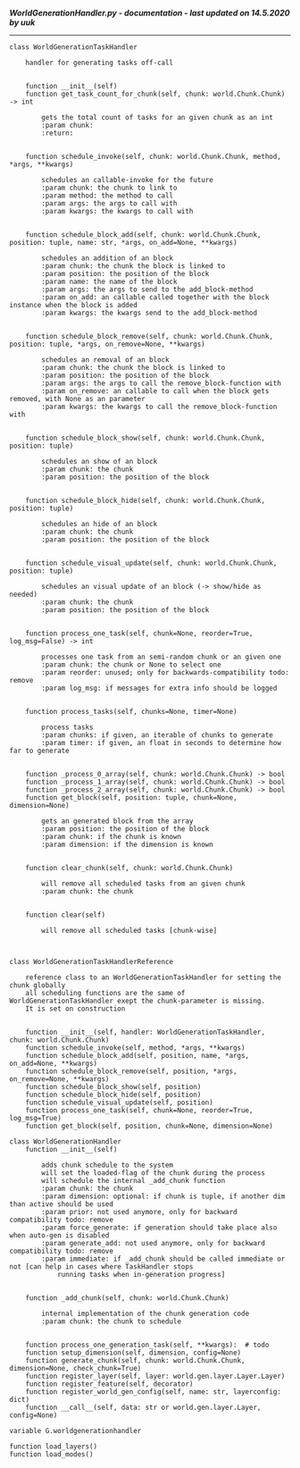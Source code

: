 ***WorldGenerationHandler.py - documentation - last updated on 14.5.2020 by uuk***
___

    class WorldGenerationTaskHandler
        
        handler for generating tasks off-call
        

        function __init__(self)
        function get_task_count_for_chunk(self, chunk: world.Chunk.Chunk) -> int
            
            gets the total count of tasks for an given chunk as an int
            :param chunk:
            :return:
            

        function schedule_invoke(self, chunk: world.Chunk.Chunk, method, *args, **kwargs)
            
            schedules an callable-invoke for the future
            :param chunk: the chunk to link to
            :param method: the method to call
            :param args: the args to call with
            :param kwargs: the kwargs to call with
            

        function schedule_block_add(self, chunk: world.Chunk.Chunk, position: tuple, name: str, *args, on_add=None, **kwargs)
            
            schedules an addition of an block
            :param chunk: the chunk the block is linked to
            :param position: the position of the block
            :param name: the name of the block
            :param args: the args to send to the add_block-method
            :param on_add: an callable called together with the block instance when the block is added
            :param kwargs: the kwargs send to the add_block-method
            

        function schedule_block_remove(self, chunk: world.Chunk.Chunk, position: tuple, *args, on_remove=None, **kwargs)
            
            schedules an removal of an block
            :param chunk: the chunk the block is linked to
            :param position: the position of the block
            :param args: the args to call the remove_block-function with
            :param on_remove: an callable to call when the block gets removed, with None as an parameter
            :param kwargs: the kwargs to call the remove_block-function with
            

        function schedule_block_show(self, chunk: world.Chunk.Chunk, position: tuple)
            
            schedules an show of an block
            :param chunk: the chunk
            :param position: the position of the block
            

        function schedule_block_hide(self, chunk: world.Chunk.Chunk, position: tuple)
            
            schedules an hide of an block
            :param chunk: the chunk
            :param position: the position of the block
            

        function schedule_visual_update(self, chunk: world.Chunk.Chunk, position: tuple)
            
            schedules an visual update of an block (-> show/hide as needed)
            :param chunk: the chunk
            :param position: the position of the block
            

        function process_one_task(self, chunk=None, reorder=True, log_msg=False) -> int
            
            processes one task from an semi-random chunk or an given one
            :param chunk: the chunk or None to select one
            :param reorder: unused; only for backwards-compatibility todo: remove
            :param log_msg: if messages for extra info should be logged
            

        function process_tasks(self, chunks=None, timer=None)
            
            process tasks
            :param chunks: if given, an iterable of chunks to generate
            :param timer: if given, an float in seconds to determine how far to generate
            

        function _process_0_array(self, chunk: world.Chunk.Chunk) -> bool
        function _process_1_array(self, chunk: world.Chunk.Chunk) -> bool
        function _process_2_array(self, chunk: world.Chunk.Chunk) -> bool
        function get_block(self, position: tuple, chunk=None, dimension=None)
            
            gets an generated block from the array
            :param position: the position of the block
            :param chunk: if the chunk is known
            :param dimension: if the dimension is known
            

        function clear_chunk(self, chunk: world.Chunk.Chunk)
            
            will remove all scheduled tasks from an given chunk
            :param chunk: the chunk
            

        function clear(self)
            
            will remove all scheduled tasks [chunk-wise]
            


    class WorldGenerationTaskHandlerReference
        
        reference class to an WorldGenerationTaskHandler for setting the chunk globally
        all scheduling functions are the same of WorldGenerationTaskHandler exept the chunk-parameter is missing.
        It is set on construction
        

        function __init__(self, handler: WorldGenerationTaskHandler, chunk: world.Chunk.Chunk)
        function schedule_invoke(self, method, *args, **kwargs)
        function schedule_block_add(self, position, name, *args, on_add=None, **kwargs)
        function schedule_block_remove(self, position, *args, on_remove=None, **kwargs)
        function schedule_block_show(self, position)
        function schedule_block_hide(self, position)
        function schedule_visual_update(self, position)
        function process_one_task(self, chunk=None, reorder=True, log_msg=True)
        function get_block(self, position, chunk=None, dimension=None)

    class WorldGenerationHandler
        function __init__(self)
            
            adds chunk schedule to the system
            will set the loaded-flag of the chunk during the process
            will schedule the internal _add_chunk function
            :param chunk: the chunk
            :param dimension: optional: if chunk is tuple, if another dim than active should be used
            :param prior: not used anymore, only for backward compatibility todo: remove
            :param force_generate: if generation should take place also when auto-gen is disabled
            :param generate_add: not used anymore, only for backward compatibility todo: remove
            :param immediate: if _add_chunk should be called immediate or not [can help in cases where TaskHandler stops
                running tasks when in-generation progress]
            

        function _add_chunk(self, chunk: world.Chunk.Chunk)
            
            internal implementation of the chunk generation code
            :param chunk: the chunk to schedule
            

        function process_one_generation_task(self, **kwargs):  # todo
        function setup_dimension(self, dimension, config=None)
        function generate_chunk(self, chunk: world.Chunk.Chunk, dimension=None, check_chunk=True)
        function register_layer(self, layer: world.gen.layer.Layer.Layer)
        function register_feature(self, decorator)
        function register_world_gen_config(self, name: str, layerconfig: dict)
        function __call__(self, data: str or world.gen.layer.Layer, config=None)

    variable G.worldgenerationhandler

    function load_layers()
    function load_modes()